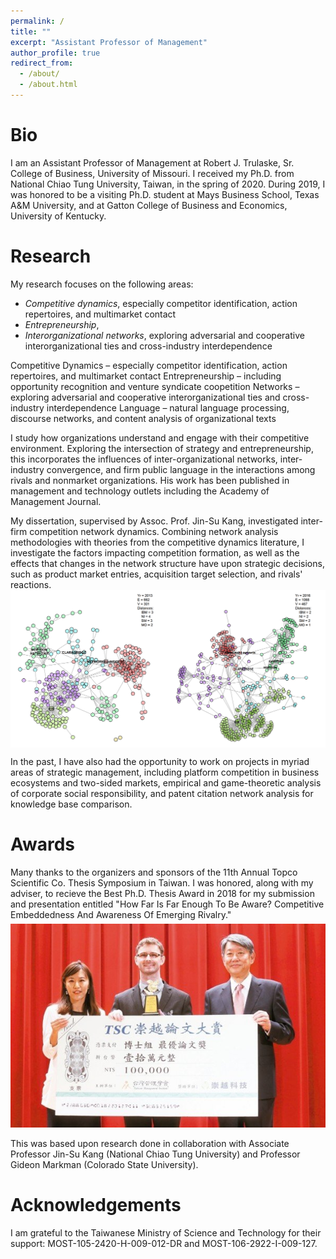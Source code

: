 ```yaml
---
permalink: /
title: ""
excerpt: "Assistant Professor of Management"
author_profile: true
redirect_from: 
  - /about/
  - /about.html
---
```


Bio
===

I am an Assistant Professor of Management at Robert J. Trulaske, Sr. College of Business, University of Missouri. I received my Ph.D. from National Chiao Tung University, Taiwan, in the spring of 2020. During 2019, I was honored to be a visiting Ph.D. student at Mays Business School, Texas A&M University, and at Gatton College of Business and Economics, University of Kentucky. 


Research
======

My research focuses on the following areas:
- *Competitive dynamics*, especially competitor identification, action repertoires, and multimarket contact
- *Entrepreneurship*, 
- *Interorganizational networks*, exploring adversarial and cooperative interorganizational ties and cross-industry interdependence

Competitive Dynamics – especially competitor identification, action repertoires, and multimarket contact
Entrepreneurship – including opportunity recognition and venture syndicate coopetition
Networks – exploring adversarial and cooperative interorganizational ties and cross-industry interdependence
Language – natural language processing, discourse networks, and content analysis of organizational texts


I study how organizations understand and engage with their competitive environment. Exploring the intersection of strategy and entrepreneurship, this incorporates the influences of inter-organizational networks, inter-industry convergence, and firm public language in the interactions among rivals and nonmarket organizations. His work has been published in management and technology outlets including the Academy of Management Journal.  

My dissertation, supervised by Assoc. Prof. Jin-Su Kang, investigated inter-firm competition network dynamics. Combining network analysis methodologies with theories from the competitive dynamics literature, I investigate the factors impacting competition formation, as well as the effects that changes in the network structure have upon strategic decisions, such as product market entries, acquisition target selection, and rivals' reactions.
[<img src='/images/clarabridge_net_time_slice_colored_dists_c42_s11.png' style="display: block; margin-left: auto; margin-right: auto;">](/research/2017-08-08-Competitive-Dynamics-Of-Whom-Should-You-Be-Aware  "Competition Network Groups Over Time")   

In the past, I have also had the opportunity to work on projects in myriad areas of strategic management, including platform competition in business ecosystems and two-sided markets, empirical and game-theoretic analysis of corporate social responsibility, and patent citation network analysis for knowledge base comparison.      


Awards
======

Many thanks to the organizers and sponsors of the 11th Annual Topco Scientific Co. Thesis Symposium in Taiwan. I was honored, along with my adviser, to recieve the Best Ph.D. Thesis Award in 2018 for my submission and presentation entitled "How Far Is Far Enough To Be Aware? Competitive Embeddedness And Awareness Of Emerging Rivalry."      	   
[<img src='/images/tsc_thesis_award.jpg' style="display: block; margin-left: auto; margin-right: auto; margin-top: 6px;">](http://www.tmi.org.tw/2018/08/2018.html "Best Ph.D. Thesis Award Presentation")                	
This was based upon research done in collaboration with Associate Professor Jin-Su Kang (National Chiao Tung University) and Professor Gideon Markman (Colorado State University).          	


Acknowledgements
======

I am grateful to the Taiwanese Ministry of Science and Technology for their support: MOST-105-2420-H-009-012-DR and MOST-106-2922-I-009-127. 
